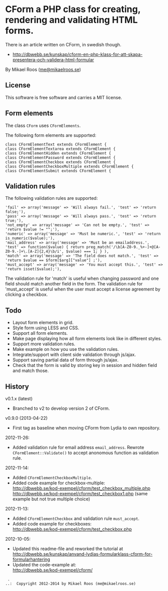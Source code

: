 CForm a PHP class for creating, rendering and validating HTML forms.
==================================

There is an article written on CForm, in swedish though. 
* http://dbwebb.se/kunskap/cform-en-php-klass-for-att-skapa-presentera-och-validera-html-formular


By Mikael Roos (me@mikaelroos.se)



License
----------------------------------

This software is free software and carries a MIT license.



Form elements
----------------------------------

The class `CForm` uses `CFormElements`.

The following form elements are supported:

    class CFormElementText extends CFormElement {
    class CFormElementTextarea extends CFormElement {
    class CFormElementHidden extends CFormElement {
    class CFormElementPassword extends CFormElement {
    class CFormElementCheckbox extends CFormElement {
    class CFormElementCheckboxMultiple extends CFormElement {
    class CFormElementSubmit extends CFormElement {



Validation rules
----------------------------------

The following validation rules are supported:

    'fail' => array('message' => 'Will always fail.', 'test' => 'return false;'),
    'pass' => array('message' => 'Will always pass.', 'test' => 'return true;'),
    'not_empty' => array('message' => 'Can not be empty.', 'test' => 'return $value != "";'),
    'numeric' => array('message' => 'Must be numeric.', 'test' => 'return is_numeric($value);'),
    'mail_address' => array('message' => 'Must be an emailaddress.', 'test' => function($value) { return preg_match('/\b[A-Z0-9._%+-]+@[A-Z0-9.-]+\.[A-Z]{2,4}\b/i', $value) === 1; } ),
    'match' => array('message' => 'The field does not match.', 'test' => 'return $value == $form[$arg]["value"] ;'),
    'must_accept' => array('message' => 'You must accept this.', 'test' => 'return isset($value);'),

The validation rule for 'match' is useful when changing password and one field should match another field in the form.
The validation rule for 'must_accept' is useful when the user must accept a license agreement by clicking a checkbox.



Todo
----------------------------------

* Layout form elements in grid.
* Style form using LESS and CSS.
* Support all form elements.
* Make page displaying how all form elements look like in different styles.
* Support more validation rules.
* Make example on how you use the validation rules.
* Integrate/support with client side validation through js/ajax.
* Support saving partial data of form through js/ajax.
* Check that the form is valid by storing key in session and hidden field and match those.



History
----------------------------------

v0.1.x (latest)

* Branched to v2 to develop version 2 of CForm.


v0.9.0 (2013-04-22)

* First tag as baseline when moving CForm from Lydia to own repository.


2012-11-26:

* Added validation rule for email address `email_address`. Rewrote `CFormElement::Validate()` to accept anonomous function as validation rule.


2012-11-14:

* Added `CFormElementCheckboxMultiple`.
* Added code example for checkbox-multiple:  
    http://dbwebb.se/kod-exempel/cform/test_checkbox_multiple.php
    http://dbwebb.se/kod-exempel/cform/test_checkbox1.php (same example but not true multiple choice)


2012-11-13:

* Added `CFormElementCheckbox` and validation rule `must_accept`.
* Added code example for checkboxes:  
    http://dbwebb.se/kod-exempel/cform/test_checkbox.php


2012-10-05: 

* Updated this readme-file and reworked the tutorial at  
  http://dbwebb.se/kunskap/anvand-lydias-formularklass-cform-for-formularhantering
* Updated the code-example at:  
  http://dbwebb.se/kod-exempel/cform/


```
 .   
..:  Copyright 2012-2014 by Mikael Roos (me@mikaelroos.se)
```
